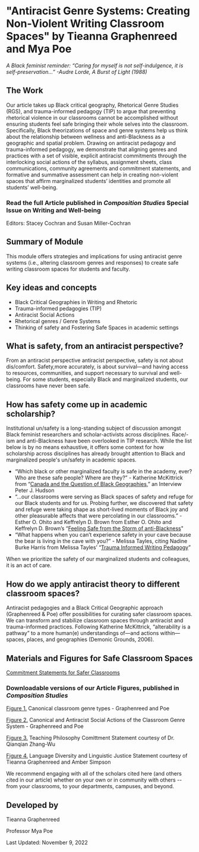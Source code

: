<h1> "Antiracist Genre Systems: Creating Non-Violent Writing Classroom Spaces" by Tieanna Graphenreed and Mya Poe </h1>

*A Black feminist reminder:
“Caring for myself is not self-indulgence, it is self-preservation…”
-Audre Lorde, A Burst of Light (1988)*

<h2>The Work</h2>
Our article takes up Black critical geography, Rhetorical Genre Studies
(RGS), and trauma-informed pedagogy (TIP) to argue that preventing rhetorical
violence in our classrooms cannot be accomplished without ensuring
students feel safe bringing their whole selves into the classroom. Specifically,
Black theorizations of space and genre systems help us think about the relationship
between wellness and anti-Blackness as a geographic and spatial
problem. Drawing on antiracist pedagogy and trauma-informed pedagogy,
we demonstrate that aligning genres and practices with a set of visible, explicit
antiracist commitments through the interlocking social actions of the
syllabus, assignment sheets, class communications, community agreements
and commitment statements, and formative and summative assessment can
help in creating non-violent spaces that affirm marginalized students’ identities
and promote all students’ well-being.


### Read  the full Article published in *Composition Studies* Special Issue on Writing and Well-being
Editors: Stacey Cochran and Susan Miller-Cochran

<h2> Summary of Module </h2>

This module offers strategies and implications for using antiracist genre systems (i.e., altering classroom genres and responses) to create safe writing classroom spaces for students and faculty. 

<h2> Key ideas and concepts </h2>

* Black Critical Geographies in Writing and Rhetoric
* Trauma-informed pedagogies (TIP)
* Antiracist Social Actions
* Rhetorical genres / Genre Systems
* Thinking of safety and Fostering Safe Spaces in academic settings 

<h2> What is safety, from an antiracist perspective? </h2>

From an antiracist perspective antiracist perspective, safety is not about dis/comfort. Safety,more accurately, is about survival—and having access to resources, communities, and support necessary to survival and well-being. For some students, especially Black and marginalized students, our classrooms have never been safe.

<h2> How has safety come up in academic scholarship? </h2>

Institutional un/safety is a long-standing subject of discussion amongst Black feminist researchers and scholar-activists across disciplines. Race/-ism and anti-Blackness have been overlooked in TIP research. While the list below is by no means exhaustive, it offers some context for how  scholarship across disciplines has already brought attention to Black and marginalized people's un/safety in academic spaces. 

* “Which black or other marginalized faculty is safe in the academy, ever? Who are these safe
people? Where are they?” - Katherine McKittrick
from “[Canada and the Question of Black Geographies](https://www.pdcnet.org/collection-anonymous/browse?fp=clrjames&fq=clrjames%2FVolume%2F8980%7C20%2F),” an Interview Peter J. Hudson
* “...our classrooms were serving as Black spaces of safety and refuge for our Black students and for us. Probing further, we discovered that safety and refuge were taking shape as short-lived moments of Black joy and other pleasurable affects that were percolating in our classrooms.” -
Esther O. Ohito and Keffrelyn D. Brown from Esther O. Ohito and Keffrelyn D. Brown’s “[Feeling Safe from the Storm of
anti-Blackness](https://www.tandfonline.com/doi/pdf/10.1080/03626784.2020.1843966?casa_token=t3nl6NfwG6AAAAAA:sftEURarYIX_XRrk62f8N5rO_oJBL736FIRr6hTkRkH-qMUR2BuNAuEnEaJ_HojVb8Fac9Cxbu8EGQ)" 
* “What happens when you can’t experience safety in your cave because the bear is living in the
cave with you?” - Melissa Tayles, citing Nadine Burke Harris from Melissa Tayles’ “[Trauma Informed Writing Pedagogy](https://www.proquest.com/docview/2526905410?fromopenview=true&pq-origsite=gscholar)” 

When we prioritize the safety of our marginalized students and colleagues, it is an act of care.

<h2> How do we apply antiracist theory to different classroom spaces? </h2>
Antiracist pedagogies and a Black Critical Geographic approach (Graphenreed & Poe) offer possibilities for curating safer classroom spaces.
We can transform and stabilize classroom spaces through antiracist and trauma-informed practices. Following Katherine McKittrick, “alterability is a pathway” to a more human(e) understandings of—and actions within—spaces, places, and geographies (Demonic Grounds, 2006).

<h2> Materials and Figures for Safe Classroom Spaces </h2>

[Commitment Statements for Safer Classrooms](https://github.com/graphtie/Antiracist-Genre-Systems/blob/main/Antiracist_Genre%20Systems_Figures/Commitment%20Statements%20for%20Safer%20Classrooms.pdf) 

### Downloadable versions of our Article Figures, published in *Composition Studies*

[Figure 1.](https://github.com/graphtie/Antiracist-Genre-Systems/blob/main/Antiracist_Genre%20Systems_Figures/AGS_Article-Figures_Graphenreed-and-Poe/Figure-1_Canonical%20classroom%20genre%20types.pdf) Canonical classroom genre types - Graphenreed and Poe

[Figure 2.](https://github.com/graphtie/Antiracist-Genre-Systems/blob/main/Antiracist_Genre%20Systems_Figures/AGS_Article-Figures_Graphenreed-and-Poe/Figure-2_Canoncial%20and%20Antiracist%20Social%20Actions%20of%20the%20Classroom%20Genre%20System.pdf) Canonical and Antiracist Social Actions of the Classroom Genre System - Graphenreed and Poe

[Figure 3.](https://github.com/graphtie/Antiracist-Genre-Systems/blob/main/Antiracist_Genre%20Systems_Figures/AGS_Article-Figures_Graphenreed-and-Poe/Figure-3_Teaching%20Philosophy%20Comittment%20Statements_Zhang-Wu.pdf) Teaching Philosophy Comittment Statement courtesy of Dr. Qianqian Zhang-Wu

[Figure 4.](https://github.com/graphtie/Antiracist-Genre-Systems/blob/main/Antiracist_Genre%20Systems_Figures/AGS_Article-Figures_Graphenreed-and-Poe/Figure-4_Language%20Diversity%20and%20Linguistic%20Justice%20Statement_Graphenreed%20and%20Simpson.pdf) Language Diversity and Linguistic Justice Statement courtesy of Tieanna Graphenreed and Amber Simpson

We recommend engaging with all of the scholars cited here (and others cited in our article) whether on your own or in community with others -- from your classrooms, to your departments, campuses, and beyond. 

<h2> Developed by </h2>

Tieanna Graphenreed

Professor Mya Poe

Last Updated: November 9, 2022
